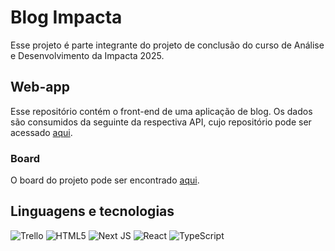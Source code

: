 # Blog Impacta

Esse projeto é parte integrante do projeto de conclusão do curso de Análise e Desenvolvimento da Impacta 2025.

## Web-app

Esse repositório contém o front-end de uma aplicação de blog. Os dados são consumidos da seguinte da respectiva API, cujo repositório pode ser acessado [aqui](https://github.com/andrebits/blog-impacta-api?tab=readme-ov-file#blog-api).

### Board 

O board do projeto pode ser encontrado [aqui](https://trello.com/b/P8kvklUn).

## Linguagens e tecnologias
![Trello](https://img.shields.io/badge/Trello-%23026AA7.svg?style=for-the-badge&logo=Trello&logoColor=white)
![HTML5](https://img.shields.io/badge/html5-%23E34F26.svg?style=for-the-badge&logo=html5&logoColor=white)
![Next JS](https://img.shields.io/badge/Next-black?style=for-the-badge&logo=next.js&logoColor=white)
![React](https://img.shields.io/badge/react-%2320232a.svg?style=for-the-badge&logo=react&logoColor=%2361DAFB)
![TypeScript](https://img.shields.io/badge/typescript-%23007ACC.svg?style=for-the-badge&logo=typescript&logoColor=white)